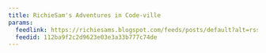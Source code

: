 ```yaml
---
title: RichieSam's Adventures in Code-ville
params:
  feedlink: https://richiesams.blogspot.com/feeds/posts/default?alt=rss
  feedid: 112ba9f2c2d9623e03e3a33b777c74de
---
```

